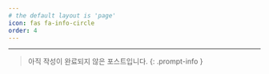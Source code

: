 ```yaml
---
# the default layout is 'page'
icon: fas fa-info-circle
order: 4
---
```


---
> 아직 작성이 완료되지 않은 포스트입니다.
{: .prompt-info }